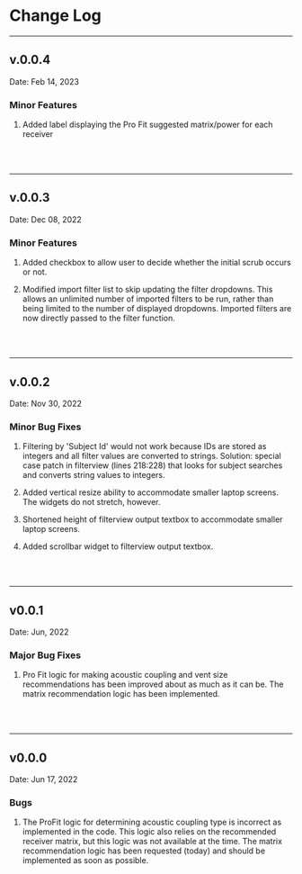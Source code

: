 # **Change Log**

---

## v.0.0.4

Date: Feb 14, 2023

### Minor Features
1. Added label displaying the Pro Fit suggested matrix/power for each receiver
<br>
<br>

---

## v.0.0.3

Date: Dec 08, 2022

### Minor Features
1. Added checkbox to allow user to decide whether the initial scrub occurs or not. 

2. Modified import filter list to skip updating the filter dropdowns. This allows an unlimited number of imported filters to be run, rather than being limited to the 
number of displayed dropdowns. Imported filters are now directly passed to the filter function. 
<br>
<br>

---

## v.0.0.2

Date: Nov 30, 2022

### Minor Bug Fixes
1. Filtering by 'Subject Id' would not work because IDs are stored as integers and all filter values are converted to strings. Solution: special case patch in filterview (lines 218:228) that looks for subject searches and converts string values to integers. 

2. Added vertical resize ability to accommodate smaller laptop screens. The widgets do not stretch, however. 

3. Shortened height of filterview output textbox to accommodate smaller laptop screens. 

4. Added scrollbar widget to filterview output textbox. 
<br>
<br>

---

## v0.0.1

Date: Jun, 2022

### Major Bug Fixes
1. Pro Fit logic for making acoustic coupling and vent size recommendations has been improved about as much as it can be. The matrix recommendation logic has been implemented. 
<br>
<br>

---

## v0.0.0

Date: Jun 17, 2022

### Bugs
1. The ProFit logic for determining acoustic coupling type is incorrect as implemented in the code. This logic also relies on the recommended receiver matrix, but this logic was not available at the time. The matrix recommendation logic has been requested (today) and should be implemented as soon as possible. 
<br>
<br>
